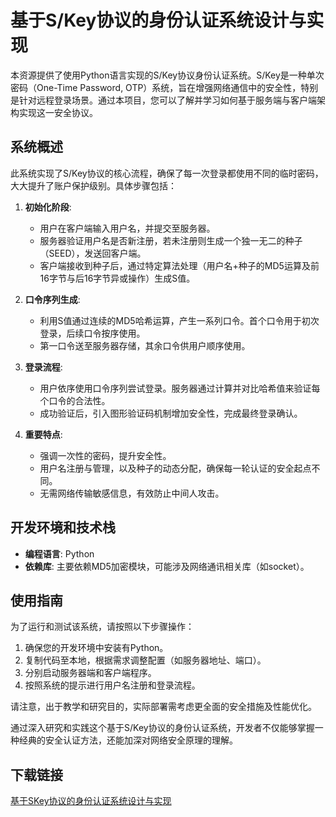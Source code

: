 # 基于S/Key协议的身份认证系统设计与实现

本资源提供了使用Python语言实现的S/Key协议身份认证系统。S/Key是一种单次密码（One-Time Password, OTP）系统，旨在增强网络通信中的安全性，特别是针对远程登录场景。通过本项目，您可以了解并学习如何基于服务端与客户端架构实现这一安全协议。

## 系统概述

此系统实现了S/Key协议的核心流程，确保了每一次登录都使用不同的临时密码，大大提升了账户保护级别。具体步骤包括：

1. **初始化阶段**:
   - 用户在客户端输入用户名，并提交至服务器。
   - 服务器验证用户名是否新注册，若未注册则生成一个独一无二的种子（SEED），发送回客户端。
   - 客户端接收到种子后，通过特定算法处理（用户名+种子的MD5运算及前16字节与后16字节异或操作）生成S值。

2. **口令序列生成**:
   - 利用S值通过连续的MD5哈希运算，产生一系列口令。首个口令用于初次登录，后续口令按序使用。
   - 第一口令送至服务器存储，其余口令供用户顺序使用。

3. **登录流程**:
   - 用户依序使用口令序列尝试登录。服务器通过计算并对比哈希值来验证每个口令的合法性。
   - 成功验证后，引入图形验证码机制增加安全性，完成最终登录确认。

4. **重要特点**:
   - 强调一次性的密码，提升安全性。
   - 用户名注册与管理，以及种子的动态分配，确保每一轮认证的安全起点不同。
   - 无需网络传输敏感信息，有效防止中间人攻击。

## 开发环境和技术栈

- **编程语言**: Python
- **依赖库**: 主要依赖MD5加密模块，可能涉及网络通讯相关库（如socket）。

## 使用指南

为了运行和测试该系统，请按照以下步骤操作：
1. 确保您的开发环境中安装有Python。
2. 复制代码至本地，根据需求调整配置（如服务器地址、端口）。
3. 分别启动服务器端和客户端程序。
4. 按照系统的提示进行用户名注册和登录流程。

请注意，出于教学和研究目的，实际部署需考虑更全面的安全措施及性能优化。

通过深入研究和实践这个基于S/Key协议的身份认证系统，开发者不仅能够掌握一种经典的安全认证方法，还能加深对网络安全原理的理解。

## 下载链接

[基于SKey协议的身份认证系统设计与实现](https://pan.quark.cn/s/b2e67bfd89ab)